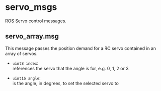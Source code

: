 # servo_msgs

ROS Servo control messages.

## servo_array.msg

This message passes the position demand for a RC servo contained in an array of servos.

* `uint8 index`:  
  references the servo that the angle is for, e.g. 0, 1, 2 or 3 

* `uint16 angle`:  
  is the angle, in degrees, to set the selected servo to

